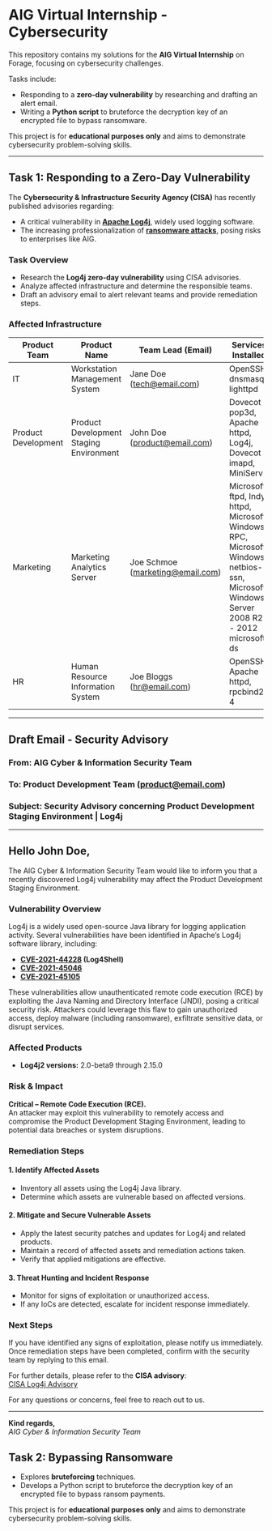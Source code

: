 # AIG Virtual Internship - Cybersecurity

This repository contains my solutions for the **AIG Virtual Internship** on Forage, focusing on cybersecurity challenges.

Tasks include:
- Responding to a **zero-day vulnerability** by researching and drafting an alert email.
- Writing a **Python script** to bruteforce the decryption key of an encrypted file to bypass ransomware.

This project is for **educational purposes only** and aims to demonstrate cybersecurity problem-solving skills.

---

## Task 1: Responding to a Zero-Day Vulnerability

The **Cybersecurity & Infrastructure Security Agency (CISA)** has recently published advisories regarding:
- A critical vulnerability in **[Apache Log4j](https://www.cisa.gov/news-events/cybersecurity-advisories/aa21-356a)**, widely used logging software.
- The increasing professionalization of **[ransomware attacks](https://www.cisa.gov/news/2022/02/09/cisa-fbi-nsa-and-international-partners-issue-advisory-ransomware-trends-2021)**, posing risks to enterprises like AIG.

### Task Overview
- Research the **Log4j zero-day vulnerability** using CISA advisories.
- Analyze affected infrastructure and determine the responsible teams.
- Draft an advisory email to alert relevant teams and provide remediation steps.

### Affected Infrastructure
| Product Team         | Product Name                                | Team Lead (Email)             | Services Installed |
|----------------------|-------------------------------------------|-------------------------------|---------------------|
| IT                  | Workstation Management System             | Jane Doe (tech@email.com)     | OpenSSH, dnsmasq, lighttpd |
| Product Development | Product Development Staging Environment   | John Doe (product@email.com)  | Dovecot pop3d, Apache httpd, Log4j, Dovecot imapd, MiniServ |
| Marketing           | Marketing Analytics Server                | Joe Schmoe (marketing@email.com) | Microsoft ftpd, Indy httpd, Microsoft Windows RPC, Microsoft Windows netbios-ssn, Microsoft Windows Server 2008 R2 - 2012 microsoft ds |
| HR                 | Human Resource Information System         | Joe Bloggs (hr@email.com)     | OpenSSH, Apache httpd, rpcbind2-4 |

---

## Draft Email - Security Advisory  

### **From:** AIG Cyber & Information Security Team  
### **To:** Product Development Team (product@email.com)  
### **Subject:** Security Advisory concerning Product Development Staging Environment | Log4j  

---

## Hello John Doe,  

The AIG Cyber & Information Security Team would like to inform you that a recently discovered Log4j vulnerability may affect the Product Development Staging Environment.  

### **Vulnerability Overview**  
Log4j is a widely used open-source Java library for logging application activity. Several vulnerabilities have been identified in Apache’s Log4j software library, including:  

- **[CVE-2021-44228](https://nvd.nist.gov/vuln/detail/CVE-2021-44228) (Log4Shell)**  
- **[CVE-2021-45046](https://nvd.nist.gov/vuln/detail/CVE-2021-45046)**  
- **[CVE-2021-45105](https://nvd.nist.gov/vuln/detail/CVE-2021-45105)**  

These vulnerabilities allow unauthenticated remote code execution (RCE) by exploiting the Java Naming and Directory Interface (JNDI), posing a critical security risk. Attackers could leverage this flaw to gain unauthorized access, deploy malware (including ransomware), exfiltrate sensitive data, or disrupt services.  

### **Affected Products**  
- **Log4j2 versions:** 2.0-beta9 through 2.15.0  

### **Risk & Impact**  
**Critical – Remote Code Execution (RCE).**  
An attacker may exploit this vulnerability to remotely access and compromise the Product Development Staging Environment, leading to potential data breaches or system disruptions.  

### **Remediation Steps**  

#### **1. Identify Affected Assets**  
- Inventory all assets using the Log4j Java library.  
- Determine which assets are vulnerable based on affected versions.  

#### **2. Mitigate and Secure Vulnerable Assets**  
- Apply the latest security patches and updates for Log4j and related products.  
- Maintain a record of affected assets and remediation actions taken.  
- Verify that applied mitigations are effective.  

#### **3. Threat Hunting and Incident Response**  
- Monitor for signs of exploitation or unauthorized access.  
- If any IoCs are detected, escalate for incident response immediately.  

### **Next Steps**  
If you have identified any signs of exploitation, please notify us immediately. Once remediation steps have been completed, confirm with the security team by replying to this email.  

For further details, please refer to the **CISA advisory**:  
[CISA Log4j Advisory](https://www.cisa.gov/news-events/news/cisa-fbi-nsa-and-international-partners-issue-advisory-ransomware-trends-2021)  

For any questions or concerns, feel free to reach out to us.  

---

**Kind regards,**  
_AIG Cyber & Information Security Team_  


## Task 2: Bypassing Ransomware
- Explores **bruteforcing** techniques.
- Develops a Python script to bruteforce the decryption key of an encrypted file to bypass ransom payments.

This project is for **educational purposes only** and aims to demonstrate cybersecurity problem-solving skills.

